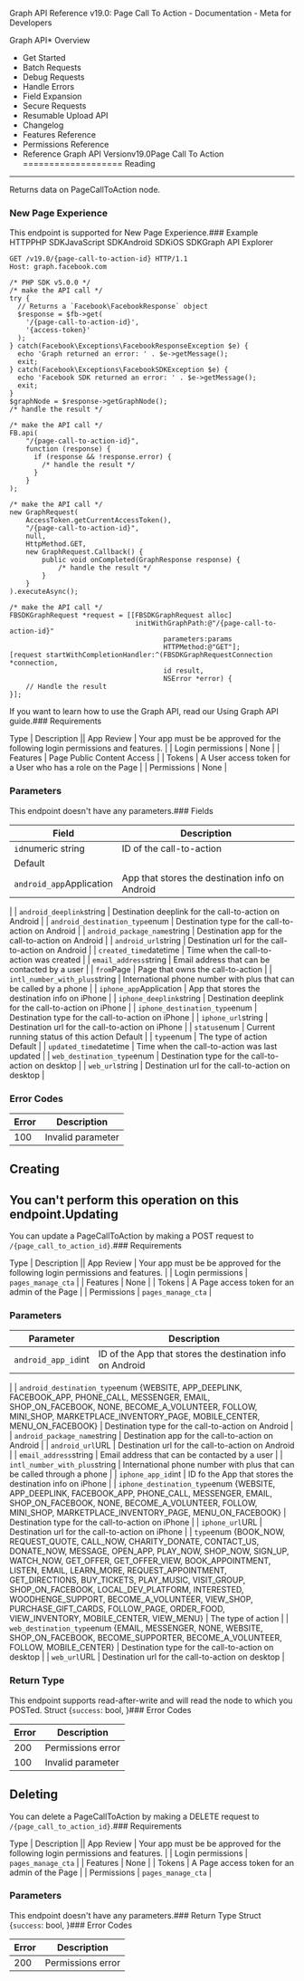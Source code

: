 Graph API Reference v19.0: Page Call To Action - Documentation - Meta for Developers

Graph API* Overview
* Get Started
* Batch Requests
* Debug Requests
* Handle Errors
* Field Expansion
* Secure Requests
* Resumable Upload API
* Changelog
* Features Reference
* Permissions Reference
* Reference
Graph API Versionv19.0Page Call To Action
===================
Reading
-------

 Returns data on PageCallToAction node.

 ### New Page Experience
This endpoint is supported for New Page Experience.### Example
HTTPPHP SDKJavaScript SDKAndroid SDKiOS SDKGraph API Explorer
```
GET /v19.0/{page-call-to-action-id} HTTP/1.1
Host: graph.facebook.com
```
```
/* PHP SDK v5.0.0 */
/* make the API call */
try {
  // Returns a `Facebook\FacebookResponse` object
  $response = $fb->get(
    '/{page-call-to-action-id}',
    '{access-token}'
  );
} catch(Facebook\Exceptions\FacebookResponseException $e) {
  echo 'Graph returned an error: ' . $e->getMessage();
  exit;
} catch(Facebook\Exceptions\FacebookSDKException $e) {
  echo 'Facebook SDK returned an error: ' . $e->getMessage();
  exit;
}
$graphNode = $response->getGraphNode();
/* handle the result */
```
```
/* make the API call */
FB.api(
    "/{page-call-to-action-id}",
    function (response) {
      if (response && !response.error) {
        /* handle the result */
      }
    }
);
```
```
/* make the API call */
new GraphRequest(
    AccessToken.getCurrentAccessToken(),
    "/{page-call-to-action-id}",
    null,
    HttpMethod.GET,
    new GraphRequest.Callback() {
        public void onCompleted(GraphResponse response) {
            /* handle the result */
        }
    }
).executeAsync();
```
```
/* make the API call */
FBSDKGraphRequest *request = [[FBSDKGraphRequest alloc]
                               initWithGraphPath:@"/{page-call-to-action-id}"
                                      parameters:params
                                      HTTPMethod:@"GET"];
[request startWithCompletionHandler:^(FBSDKGraphRequestConnection *connection,
                                      id result,
                                      NSError *error) {
    // Handle the result
}];
```
If you want to learn how to use the Graph API, read our Using Graph API guide.### Requirements

 Type | Description || App Review | Your app must be be approved for the following login permissions and features. |
| Login permissions | None |
| Features | Page Public Content Access |
| Tokens | A User access token for a User who has a role on the Page |
| Permissions | None |
### Parameters
This endpoint doesn't have any parameters.### Fields

| Field | Description |
| --- | --- |
| `id`numeric string | ID of the call-to-action
Default |
| `android_app`Application | App that stores the destination info on Android
 |
| `android_deeplink`string | Destination deeplink for the call-to-action on Android
 |
| `android_destination_type`enum | Destination type for the call-to-action on Android
 |
| `android_package_name`string | Destination app for the call-to-action on Android
 |
| `android_url`string | Destination url for the call-to-action on Android
 |
| `created_time`datetime | Time when the call-to-action was created
 |
| `email_address`string | Email address that can be contacted by a user
 |
| `from`Page | Page that owns the call-to-action
 |
| `intl_number_with_plus`string | International phone number with plus that can be called by a phone
 |
| `iphone_app`Application | App that stores the destination info on iPhone
 |
| `iphone_deeplink`string | Destination deeplink for the call-to-action on iPhone
 |
| `iphone_destination_type`enum | Destination type for the call-to-action on iPhone
 |
| `iphone_url`string | Destination url for the call-to-action on iPhone
 |
| `status`enum | Current running status of this action
Default |
| `type`enum | The type of action
Default |
| `updated_time`datetime | Time when the call-to-action was last updated
 |
| `web_destination_type`enum | Destination type for the call-to-action on desktop
 |
| `web_url`string | Destination url for the call-to-action on desktop
 |
### Error Codes

| Error | Description |
| --- | --- |
| 100 | Invalid parameter |
Creating
--------
You can't perform this operation on this endpoint.Updating
--------
You can update a PageCallToAction by making a POST request to `/{page_call_to_action_id}`.### Requirements

 Type | Description || App Review | Your app must be be approved for the following login permissions and features. |
| Login permissions | `pages_manage_cta` |
| Features | None |
| Tokens | A Page access token for an admin of the Page |
| Permissions | `pages_manage_cta` |
### Parameters

| Parameter | Description |
| --- | --- |
| `android_app_id`int | ID of the App that stores the destination info on Android
 |
| `android_destination_type`enum {WEBSITE, APP\_DEEPLINK, FACEBOOK\_APP, PHONE\_CALL, MESSENGER, EMAIL, SHOP\_ON\_FACEBOOK, NONE, BECOME\_A\_VOLUNTEER, FOLLOW, MINI\_SHOP, MARKETPLACE\_INVENTORY\_PAGE, MOBILE\_CENTER, MENU\_ON\_FACEBOOK} | Destination type for the call-to-action on Android
 |
| `android_package_name`string | Destination app for the call-to-action on Android
 |
| `android_url`URL | Destination url for the call-to-action on Android
 |
| `email_address`string | Email address that can be contacted by a user
 |
| `intl_number_with_plus`string | International phone number with plus that can be called through a phone
 |
| `iphone_app_id`int | ID fo the App that stores the destination info on iPhone
 |
| `iphone_destination_type`enum {WEBSITE, APP\_DEEPLINK, FACEBOOK\_APP, PHONE\_CALL, MESSENGER, EMAIL, SHOP\_ON\_FACEBOOK, NONE, BECOME\_A\_VOLUNTEER, FOLLOW, MINI\_SHOP, MARKETPLACE\_INVENTORY\_PAGE, MENU\_ON\_FACEBOOK} | Destination type for the call-to-action on iPhone
 |
| `iphone_url`URL | Destination url for the call-to-action on iPhone
 |
| `type`enum {BOOK\_NOW, REQUEST\_QUOTE, CALL\_NOW, CHARITY\_DONATE, CONTACT\_US, DONATE\_NOW, MESSAGE, OPEN\_APP, PLAY\_NOW, SHOP\_NOW, SIGN\_UP, WATCH\_NOW, GET\_OFFER, GET\_OFFER\_VIEW, BOOK\_APPOINTMENT, LISTEN, EMAIL, LEARN\_MORE, REQUEST\_APPOINTMENT, GET\_DIRECTIONS, BUY\_TICKETS, PLAY\_MUSIC, VISIT\_GROUP, SHOP\_ON\_FACEBOOK, LOCAL\_DEV\_PLATFORM, INTERESTED, WOODHENGE\_SUPPORT, BECOME\_A\_VOLUNTEER, VIEW\_SHOP, PURCHASE\_GIFT\_CARDS, FOLLOW\_PAGE, ORDER\_FOOD, VIEW\_INVENTORY, MOBILE\_CENTER, VIEW\_MENU} | The type of action
 |
| `web_destination_type`enum {EMAIL, MESSENGER, NONE, WEBSITE, SHOP\_ON\_FACEBOOK, BECOME\_SUPPORTER, BECOME\_A\_VOLUNTEER, FOLLOW, MOBILE\_CENTER} | Destination type for the call-to-action on desktop
 |
| `web_url`URL | Destination url for the call-to-action on desktop
 |
### Return Type
This endpoint supports read-after-write and will read the node to which you POSTed. Struct {`success`: bool, }### Error Codes

| Error | Description |
| --- | --- |
| 200 | Permissions error |
| 100 | Invalid parameter |
Deleting
--------
You can delete a PageCallToAction by making a DELETE request to `/{page_call_to_action_id}`.### Requirements

 Type | Description || App Review | Your app must be be approved for the following login permissions and features. |
| Login permissions | `pages_manage_cta` |
| Features | None |
| Tokens | A Page access token for an admin of the Page |
| Permissions | `pages_manage_cta` |
### Parameters
This endpoint doesn't have any parameters.### Return Type
 Struct {`success`: bool, }### Error Codes

| Error | Description |
| --- | --- |
| 200 | Permissions error |